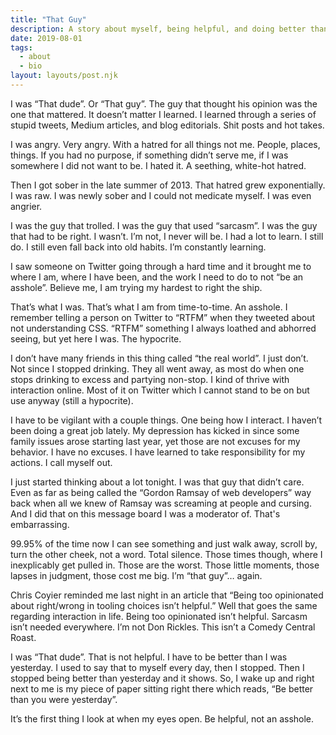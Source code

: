 ```yaml
---
title: "That Guy"
description: A story about myself, being helpful, and doing better than yesterday.
date: 2019-08-01
tags:
  - about
  - bio
layout: layouts/post.njk
---
```


I was <span class="italic">&ldquo;That dude&rdquo;</span>. Or <span class="italic">&ldquo;That guy&rdquo;</span>. The guy that thought his opinion was the one that mattered. It doesn’t matter I learned. I learned through a series of stupid tweets, Medium articles, and blog editorials. Shit posts and hot takes.

I was angry. Very angry. With a hatred for all things not me. People, places, things. If you had no purpose, if something didn’t serve me, if I was somewhere I did not want to be. I hated it. A seething, white-hot hatred.

Then I got sober in the late summer of 2013. That hatred grew exponentially. I was raw. I was newly sober and I could not medicate myself. I was even angrier.

I was the guy that trolled. I was the guy that used <span class="italic">&ldquo;sarcasm&rdquo;</span>. I was the guy that had to be right. I wasn’t. I’m not, I never will be. I had a lot to learn. I still do. I still even fall back into old habits. I’m constantly learning.

I saw someone on Twitter going through a hard time and it brought me to where I am, where I have been, and the work I need to do to not <span class="italic">&ldquo;be an asshole&rdquo;</span>. Believe me, I am trying my hardest to right the ship.

That’s what I was. That’s what I am from time-to-time. An asshole. I remember telling a person on Twitter to <span class="bolder">&ldquo;RTFM&rdquo;</span> when they tweeted about not understanding CSS. <span class="bolder">&ldquo;RTFM&rdquo;</span> something I always loathed and abhorred seeing, but yet here I was. The hypocrite.

I don’t have many friends in this thing called <span class="italic">&ldquo;the real world&rdquo;</span>. I just don’t. Not since I stopped drinking. They all went away, as most do when one stops drinking to excess and partying non-stop. I kind of thrive with interaction online. Most of it on Twitter which I cannot stand to be on but use anyway (still a hypocrite).

I have to be vigilant with a couple things. One being how I interact. I haven’t been doing a great job lately. My depression has kicked in since some family issues arose starting last year, yet those are not excuses for my behavior. I have no excuses. I have learned to take responsibility for my actions. I call myself out.

I just started thinking about a lot tonight. I was that guy that didn’t care. Even as far as being called the <span class="italic">&ldquo;Gordon Ramsay of web developers&rdquo;</span> way back when all we knew of Ramsay was screaming at people and cursing. And I did that on this message board I was a moderator of. That's embarrassing.

99.95% of the time now I can see something and just walk away, scroll by, turn the other cheek, not a word. Total silence. Those times though, where I inexplicably get pulled in. Those are the worst. Those little moments, those lapses in judgment, those cost me big. I’m <span class="italic">&ldquo;that guy&rdquo;</span>… again.

Chris Coyier reminded me last night in an article that <span class="italic">&ldquo;Being too opinionated about right/wrong in tooling choices isn’t helpful.&rdquo;</span> Well that goes the same regarding interaction in life. Being too opinionated isn’t helpful. Sarcasm isn’t needed everywhere. I’m not Don Rickles. This isn’t a Comedy Central Roast.

I was <span class="italic">&ldquo;That dude&rdquo;</span>. That is not helpful. I have to be better than I was yesterday. I used to say that to myself every day, then I stopped. Then I stopped being better than yesterday and it shows. So, I wake up and right next to me is my piece of paper sitting right there which reads, <span class="italic">&ldquo;Be better than you were yesterday&rdquo;</span>.

It’s the first thing I look at when my eyes open. Be helpful, not an asshole.
